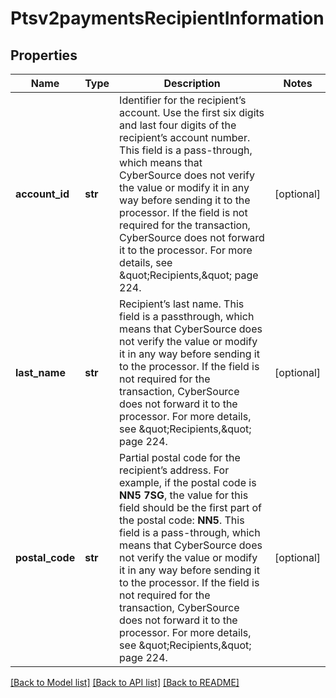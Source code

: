 # Ptsv2paymentsRecipientInformation

## Properties
Name | Type | Description | Notes
------------ | ------------- | ------------- | -------------
**account_id** | **str** | Identifier for the recipient’s account. Use the first six digits and last four digits of the recipient’s account number. This field is a pass-through, which means that CyberSource does not verify the value or modify it in any way before sending it to the processor. If the field is not required for the transaction, CyberSource does not forward it to the processor.  For more details, see \&quot;Recipients,\&quot; page 224.  | [optional] 
**last_name** | **str** | Recipient’s last name. This field is a passthrough, which means that CyberSource does not verify the value or modify it in any way before sending it to the processor. If the field is not required for the transaction, CyberSource does not forward it to the processor.  For more details, see \&quot;Recipients,\&quot; page 224.  | [optional] 
**postal_code** | **str** | Partial postal code for the recipient’s address. For example, if the postal code is **NN5 7SG**, the value for this  field should be the first part of the postal code: **NN5**. This field is a pass-through, which means that CyberSource does not verify the value or modify it in any way before sending it to the processor. If the field is not required for the transaction, CyberSource does not forward it to the processor.  For more details, see \&quot;Recipients,\&quot; page 224.  | [optional] 

[[Back to Model list]](../README.md#documentation-for-models) [[Back to API list]](../README.md#documentation-for-api-endpoints) [[Back to README]](../README.md)


